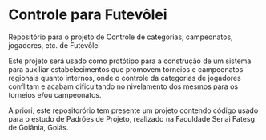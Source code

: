 # Controle para Futevôlei
Repositório para o projeto de Controle de categorias, campeonatos, jogadores, etc. de Futevôlei

Este projeto será usado como protótipo para a construção de um sistema para auxiliar estabelecimentos que promovem torneios e campeonatos regionais quanto internos, onde o controle da categorias de jogadores conflitam e acabam dificultando no nivelamento dos mesmos para os torneios e/ou campeonatos.

A priori, este repositorório tem presente um projeto contendo código usado para o estudo de Padrões de Projeto, realizado na Faculdade Senai Fatesg de Goiânia, Goiás.
